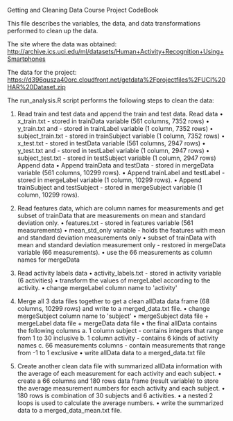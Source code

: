 Getting and Cleaning Data Course Project CodeBook

This file describes the variables, the data, and data transformations performed to clean up the data. 

The site where the data was obtained:
http://archive.ics.uci.edu/ml/datasets/Human+Activity+Recognition+Using+Smartphones

The data for the project:
https://d396qusza40orc.cloudfront.net/getdata%2Fprojectfiles%2FUCI%20HAR%20Dataset.zip

The run_analysis.R script performs the following steps to clean the data:

1.	Read train and test data and append the train and test data.
Read data
•	x_train.txt - stored in trainData variable (561 columns, 7352 rows)
•	y_train.txt and - stored in trainLabel variable (1 column, 7352 rows)
•	subject_train.txt - stored in trainSubject variable (1 column, 7352 rows)
•	x_test.txt - stored in testData variable (561 columns, 2947 rows)
•	y_test.txt and - stored in testLabel variable (1 column, 2947 rows)
•	subject_test.txt - stored in testSubject variable (1 column, 2947 rows)
Append data
•	Append trainData and testData - stored in mergeData variable (561 columns, 10299 rows).
•	Append trainLabel and testLabel - stored in mergeLabel variable (1 column, 10299 rows).
•	Append trainSubject and testSubject - stored in mergeSubject variable (1 column, 10299 rows).

2.	Read features data, which are column names for measurements and get subset of trainData that are measurements on mean and standard deviation only.
•	features.txt - stored in features variable (561 measurements)
•	mean_std_only variable - holds the features with mean and standard deviation measurements only
•	subset of trainData with mean and standard deviation measurement only - restored in mergeData variable (66 measurements).
•	use the 66 measurements as column names for mergeData

3.	Read activity labels data
•	activity_labels.txt - stored in activity variable (6 activities)
•	transform the values of mergeLabel according to the activity.
•	change mergeLabel column name to 'activity'

4.	Merge all 3 data files together to get a clean allData data frame (68 columns, 10299 rows) and write to a merged_data.txt file.
•	change mergeSubject column name to 'subject'
•	mergeSubject data file + mergeLabel data file + mergeData data file
•	the final allData contains the following columns
a.	1 column subject - contains integers that range from 1 to 30 inclusive
b.	1 column activity - contains 6 kinds of activity names
c.	66 measurements columns - contain measurements that range from -1 to 1 exclusive
•	write allData data to a merged_data.txt file

5.	Create another clean data file with summarized allData information with the average of each measurement for each activity and each subject.
•	create a 66 columns and 180 rows data frame (result variable) to store the average measurement numbers for each activity and each subject.
•	180 rows is combination of 30 subjects and 6 activities.
•	a nested 2 loops is used to calculate the average numbers.
•	write the summarized data to a merged_data_mean.txt file.
